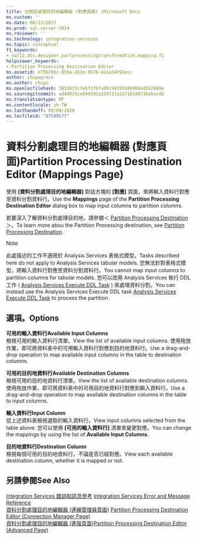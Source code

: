 ```yaml
---
title: 分割區處理目的地編輯器 (對應頁面) |Microsoft Docs
ms.custom: ''
ms.date: 06/13/2017
ms.prod: sql-server-2014
ms.reviewer: ''
ms.technology: integration-services
ms.topic: conceptual
f1_keywords:
- sql12.dts.designer.partprocessingtransformation.mapping.f1
helpviewer_keywords:
- Partition Processing Destination Editor
ms.assetid: e75b766c-85ba-453e-9576-4a1a34f91ecc
author: chugugrace
ms.author: chugu
ms.openlocfilehash: 3855b15c7ebf1f6fa95c941931869064d552680e
ms.sourcegitcommit: ad4d92dce894592a259721a1571b1d8736abacdb
ms.translationtype: MT
ms.contentlocale: zh-TW
ms.lasthandoff: 08/04/2020
ms.locfileid: "87599577"
---
```

# <a name="partition-processing-destination-editor-mappings-page"></a><span data-ttu-id="98eb6-102">資料分割處理目的地編輯器 (對應頁面)</span><span class="sxs-lookup"><span data-stu-id="98eb6-102">Partition Processing Destination Editor (Mappings Page)</span></span>
  <span data-ttu-id="98eb6-103">使用 **[資料分割處理目的地編輯器]** 對話方塊的 **[對應]** 頁面，來將輸入資料行對應至資料分割資料行。</span><span class="sxs-lookup"><span data-stu-id="98eb6-103">Use the **Mappings** page of the **Partition Processing Destination Editor** dialog box to map input columns to partition columns.</span></span>  
  
 <span data-ttu-id="98eb6-104">若要深入了解資料分割處理目的地，請參閱＜ [Partition Processing Destination](data-flow/partition-processing-destination.md)＞。</span><span class="sxs-lookup"><span data-stu-id="98eb6-104">To learn more abou the Partition Processing destination, see [Partition Processing Destination](data-flow/partition-processing-destination.md).</span></span>  
  
> [!NOTE]  
>  <span data-ttu-id="98eb6-105">此處描述的工作不適用於 Analysis Services 表格式模型。</span><span class="sxs-lookup"><span data-stu-id="98eb6-105">Tasks described here do not apply to Analysis Services tabular models.</span></span>  <span data-ttu-id="98eb6-106">您無法針對表格式模型，將輸入資料行對應至資料分割資料行。</span><span class="sxs-lookup"><span data-stu-id="98eb6-106">You cannot map input columns to partition columns for tabular models.</span></span> <span data-ttu-id="98eb6-107">您可以改用 Analysis Services 執行 DDL 工作 ( [Analysis Services Execute DDL Task](control-flow/analysis-services-execute-ddl-task.md) ) 來處理資料分割。</span><span class="sxs-lookup"><span data-stu-id="98eb6-107">You can instead use the Analysis Services Execute DDL task [Analysis Services Execute DDL Task](control-flow/analysis-services-execute-ddl-task.md) to process the partition.</span></span>  
  
## <a name="options"></a><span data-ttu-id="98eb6-108">選項。</span><span class="sxs-lookup"><span data-stu-id="98eb6-108">Options</span></span>  
 <span data-ttu-id="98eb6-109">**可用的輸入資料行**</span><span class="sxs-lookup"><span data-stu-id="98eb6-109">**Available Input Columns**</span></span>  
 <span data-ttu-id="98eb6-110">檢視可用的輸入資料行清單。</span><span class="sxs-lookup"><span data-stu-id="98eb6-110">View the list of available input columns.</span></span> <span data-ttu-id="98eb6-111">使用拖放作業，即可將資料表中的可用輸入資料行對應到目的地資料行。</span><span class="sxs-lookup"><span data-stu-id="98eb6-111">Use a drag-and-drop operation to map available input columns in the table to destination columns.</span></span>  
  
 <span data-ttu-id="98eb6-112">**可用的目的地資料行**</span><span class="sxs-lookup"><span data-stu-id="98eb6-112">**Available Destination Columns**</span></span>  
 <span data-ttu-id="98eb6-113">檢視可用的目的地資料行清單。</span><span class="sxs-lookup"><span data-stu-id="98eb6-113">View the list of available destination columns.</span></span> <span data-ttu-id="98eb6-114">使用拖放作業，即可將資料表中的可用目的地資料行對應到輸入資料行。</span><span class="sxs-lookup"><span data-stu-id="98eb6-114">Use a drag-and-drop operation to map available destination columns in the table to input columns.</span></span>  
  
 <span data-ttu-id="98eb6-115">**輸入資料行**</span><span class="sxs-lookup"><span data-stu-id="98eb6-115">**Input Column**</span></span>  
 <span data-ttu-id="98eb6-116">從上述資料表檢視選取的輸入資料行。</span><span class="sxs-lookup"><span data-stu-id="98eb6-116">View input columns selected from the table above.</span></span> <span data-ttu-id="98eb6-117">您可以使用 **[可用的輸入資料行]** 清單來變更對應。</span><span class="sxs-lookup"><span data-stu-id="98eb6-117">You can change the mappings by using the list of **Available Input Columns**.</span></span>  
  
 <span data-ttu-id="98eb6-118">**目的地資料行**</span><span class="sxs-lookup"><span data-stu-id="98eb6-118">**Destination Column**</span></span>  
 <span data-ttu-id="98eb6-119">檢視每個可用的目的地資料行，不論是否已經對應。</span><span class="sxs-lookup"><span data-stu-id="98eb6-119">View each available destination column, whether it is mapped or not.</span></span>  
  
## <a name="see-also"></a><span data-ttu-id="98eb6-120">另請參閱</span><span class="sxs-lookup"><span data-stu-id="98eb6-120">See Also</span></span>  
 <span data-ttu-id="98eb6-121">[Integration Services 錯誤和訊息參考](../../2014/integration-services/integration-services-error-and-message-reference.md) </span><span class="sxs-lookup"><span data-stu-id="98eb6-121">[Integration Services Error and Message Reference](../../2014/integration-services/integration-services-error-and-message-reference.md) </span></span>  
 <span data-ttu-id="98eb6-122">[資料分割處理目的地編輯器 &#40;連線管理員頁面&#41;](../../2014/integration-services/partition-processing-destination-editor-connection-manager-page.md) </span><span class="sxs-lookup"><span data-stu-id="98eb6-122">[Partition Processing Destination Editor &#40;Connection Manager Page&#41;](../../2014/integration-services/partition-processing-destination-editor-connection-manager-page.md) </span></span>  
 [<span data-ttu-id="98eb6-123">資料分割處理目的地編輯器 &#40;進階頁面&#41;</span><span class="sxs-lookup"><span data-stu-id="98eb6-123">Partition Processing Destination Editor &#40;Advanced Page&#41;</span></span>](../../2014/integration-services/partition-processing-destination-editor-advanced-page.md)  
  
  
